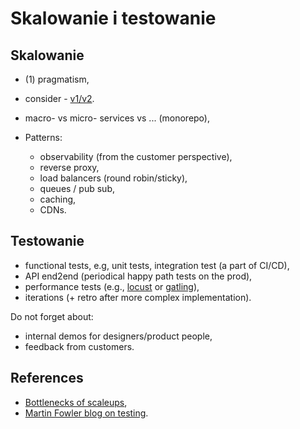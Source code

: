 # Skalowanie i testowanie

## Skalowanie

- (1) pragmatism,
- consider - [v1/v2](https://katemats.com/blog/lean-software-development-build-v1s-and-v2s).
- macro- vs micro- services vs ... (monorepo),
- Patterns:

  - observability (from the customer perspective),
  - reverse proxy,
  - load balancers (round robin/sticky),
  - queues / pub sub,
  - caching,
  - CDNs.

## Testowanie

- functional tests, e.g, unit tests, integration test (a part of CI/CD),
- API end2end (periodical happy path tests on the prod),
- performance tests (e.g., [locust](https://locust.io/) or [gatling](https://gatling.io/)),
- iterations (+ retro after more complex implementation).

Do not forget about:

- internal demos for designers/product people,
- feedback from customers.

## References

- [Bottlenecks of scaleups](https://martinfowler.com/articles/bottlenecks-of-scaleups/),
- [Martin Fowler blog on testing](https://martinfowler.com/tags/testing.html).
